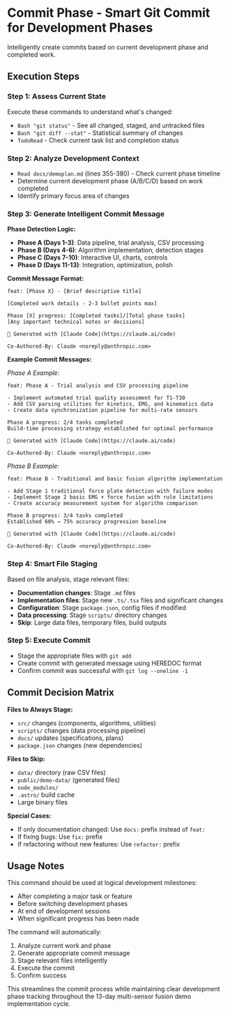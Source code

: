 # Commit Phase - Smart Git Commit for Development Phases

Intelligently create commits based on current development phase and completed work.

## Execution Steps

### Step 1: Assess Current State
Execute these commands to understand what's changed:
- `Bash "git status"` - See all changed, staged, and untracked files
- `Bash "git diff --stat"` - Statistical summary of changes
- `TodoRead` - Check current task list and completion status

### Step 2: Analyze Development Context
- `Read docs/demoplan.md` (lines 355-380) - Check current phase timeline
- Determine current development phase (A/B/C/D) based on work completed
- Identify primary focus area of changes

### Step 3: Generate Intelligent Commit Message

**Phase Detection Logic:**
- **Phase A (Days 1-3)**: Data pipeline, trial analysis, CSV processing
- **Phase B (Days 4-6)**: Algorithm implementation, detection stages
- **Phase C (Days 7-10)**: Interactive UI, charts, controls
- **Phase D (Days 11-13)**: Integration, optimization, polish

**Commit Message Format:**
```
feat: [Phase X] - [Brief descriptive title]

[Completed work details - 2-3 bullet points max]

Phase [X] progress: [Completed tasks]/[Total phase tasks]
[Any important technical notes or decisions]

🤖 Generated with [Claude Code](https://claude.ai/code)

Co-Authored-By: Claude <noreply@anthropic.com>
```

**Example Commit Messages:**

*Phase A Example:*
```
feat: Phase A - Trial analysis and CSV processing pipeline

- Implement automated trial quality assessment for T1-T30
- Add CSV parsing utilities for kinetics, EMG, and kinematics data
- Create data synchronization pipeline for multi-rate sensors

Phase A progress: 2/4 tasks completed
Build-time processing strategy established for optimal performance

🤖 Generated with [Claude Code](https://claude.ai/code)

Co-Authored-By: Claude <noreply@anthropic.com>
```

*Phase B Example:*
```
feat: Phase B - Traditional and basic fusion algorithm implementation

- Add Stage 1 traditional force plate detection with failure modes
- Implement Stage 2 basic EMG + force fusion with rule limitations
- Create accuracy measurement system for algorithm comparison

Phase B progress: 3/4 tasks completed
Established 60% → 75% accuracy progression baseline

🤖 Generated with [Claude Code](https://claude.ai/code)

Co-Authored-By: Claude <noreply@anthropic.com>
```

### Step 4: Smart File Staging
Based on file analysis, stage relevant files:
- **Documentation changes**: Stage `.md` files
- **Implementation files**: Stage new `.ts/.tsx` files and significant changes
- **Configuration**: Stage `package.json`, config files if modified
- **Data processing**: Stage `scripts/` directory changes
- **Skip**: Large data files, temporary files, build outputs

### Step 5: Execute Commit
- Stage the appropriate files with `git add`
- Create commit with generated message using HEREDOC format
- Confirm commit was successful with `git log --oneline -1`

## Commit Decision Matrix

**Files to Always Stage:**
- `src/` changes (components, algorithms, utilities)
- `scripts/` changes (data processing pipeline)
- `docs/` updates (specifications, plans)
- `package.json` changes (new dependencies)

**Files to Skip:**
- `data/` directory (raw CSV files)
- `public/demo-data/` (generated files)
- `node_modules/`
- `.astro/` build cache
- Large binary files

**Special Cases:**
- If only documentation changed: Use `docs:` prefix instead of `feat:`
- If fixing bugs: Use `fix:` prefix
- If refactoring without new features: Use `refactor:` prefix

## Usage Notes

This command should be used at logical development milestones:
- After completing a major task or feature
- Before switching development phases
- At end of development sessions
- When significant progress has been made

The command will automatically:
1. Analyze current work and phase
2. Generate appropriate commit message
3. Stage relevant files intelligently
4. Execute the commit
5. Confirm success

This streamlines the commit process while maintaining clear development phase tracking throughout the 13-day multi-sensor fusion demo implementation cycle.